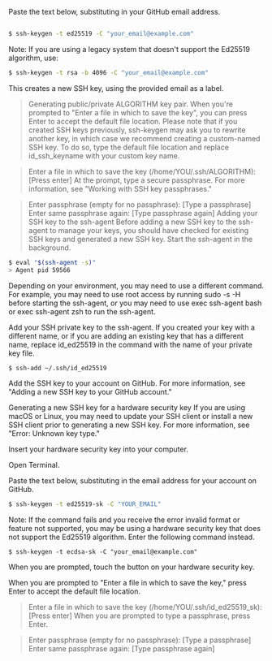 
Paste the text below, substituting in your GitHub email address.
```bash

$ ssh-keygen -t ed25519 -C "your_email@example.com"
```
Note: If you are using a legacy system that doesn't support the Ed25519 algorithm, use:
```bash
$ ssh-keygen -t rsa -b 4096 -C "your_email@example.com"
```
This creates a new SSH key, using the provided email as a label.

> Generating public/private ALGORITHM key pair.
When you're prompted to "Enter a file in which to save the key", you can press Enter to accept the default file location. Please note that if you created SSH keys previously, ssh-keygen may ask you to rewrite another key, in which case we recommend creating a custom-named SSH key. To do so, type the default file location and replace id_ssh_keyname with your custom key name.

> Enter a file in which to save the key (/home/YOU/.ssh/ALGORITHM):[Press enter]
At the prompt, type a secure passphrase. For more information, see "Working with SSH key passphrases."

> Enter passphrase (empty for no passphrase): [Type a passphrase]
> Enter same passphrase again: [Type passphrase again]
Adding your SSH key to the ssh-agent
Before adding a new SSH key to the ssh-agent to manage your keys, you should have checked for existing SSH keys and generated a new SSH key.
Start the ssh-agent in the background.
```bash
$ eval "$(ssh-agent -s)"
> Agent pid 59566
```
Depending on your environment, you may need to use a different command. For example, you may need to use root access by running sudo -s -H before starting the ssh-agent, or you may need to use exec ssh-agent bash or exec ssh-agent zsh to run the ssh-agent.

Add your SSH private key to the ssh-agent. If you created your key with a different name, or if you are adding an existing key that has a different name, replace id_ed25519 in the command with the name of your private key file.
```bash
$ ssh-add ~/.ssh/id_ed25519
```
Add the SSH key to your account on GitHub. For more information, see "Adding a new SSH key to your GitHub account."

Generating a new SSH key for a hardware security key
If you are using macOS or Linux, you may need to update your SSH client or install a new SSH client prior to generating a new SSH key. For more information, see "Error: Unknown key type."

Insert your hardware security key into your computer.

Open Terminal.

Paste the text below, substituting in the email address for your account on GitHub.
```bash
$ ssh-keygen -t ed25519-sk -C "YOUR_EMAIL"
```
Note: If the command fails and you receive the error invalid format or feature not supported, you may be using a hardware security key that does not support the Ed25519 algorithm. Enter the following command instead.
```
$ ssh-keygen -t ecdsa-sk -C "your_email@example.com"
```
When you are prompted, touch the button on your hardware security key.

When you are prompted to "Enter a file in which to save the key," press Enter to accept the default file location.

> Enter a file in which to save the key (/home/YOU/.ssh/id_ed25519_sk):[Press enter]
When you are prompted to type a passphrase, press Enter.

> Enter passphrase (empty for no passphrase): [Type a passphrase]
> Enter same passphrase again: [Type passphrase again]
